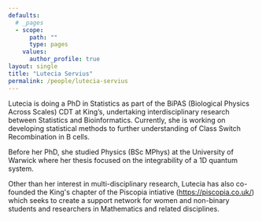 ```yaml
---
defaults:
  # _pages
  - scope:
      path: ""
      type: pages
    values:
      author_profile: true
layout: single
title: "Lutecia Servius"
permalink: /people/lutecia-servius
---
```


Lutecia is doing a PhD in Statistics as part of the BiPAS (Biological Physics Across Scales) CDT at King’s, undertaking interdisciplinary research between Statistics and Bioinformatics. Currently, she is working on developing statistical methods to further understanding of Class Switch Recombination in B cells.  

Before her PhD, she studied Physics (BSc MPhys) at the University of Warwick where her thesis focused on the integrability of a 1D quantum system.

Other than her interest in multi-disciplinary research, Lutecia has also co-founded the King's chapter of the Piscopia intiative (<https://piscopia.co.uk/>) which seeks to create a support network for women and non-binary students and researchers in Mathematics and related disciplines.
